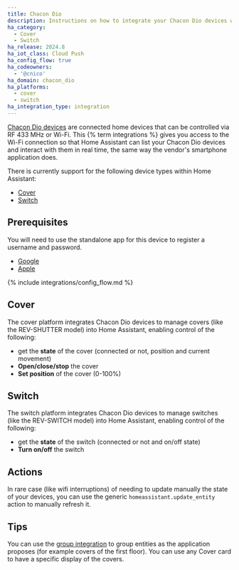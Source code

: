 ```yaml
---
title: Chacon Dio
description: Instructions on how to integrate your Chacon Dio devices within Home Assistant.
ha_category:
  - Cover
  - Switch
ha_release: 2024.8
ha_iot_class: Cloud Push
ha_config_flow: true
ha_codeowners:
  - '@cnico'
ha_domain: chacon_dio
ha_platforms:
  - cover
  - switch
ha_integration_type: integration
---
```


[Chacon Dio devices](https://chacon.com/en/) are connected home devices that can be controlled via RF 433 MHz or Wi-Fi.
This {% term integrations %} gives you access to the Wi-Fi connection so that Home Assistant can list your Chacon Dio devices and interact with them in real time, the same way the vendor's smartphone application does.

There is currently support for the following device types within Home Assistant:

- [Cover](#cover)
- [Switch](#switch)

## Prerequisites

You will need to use the standalone app for this device to register a username and password.

- [Google](https://play.google.com/store/apps/details?id=com.chacon.dioone&hl=en)
- [Apple](https://apps.apple.com/fr/app/dio-one/id1493503504?l=en)

{% include integrations/config_flow.md %}

## Cover

The cover platform integrates Chacon Dio devices to manage covers (like the REV-SHUTTER model) into Home Assistant, enabling control of the following:

- get the **state** of the cover (connected or not, position and current movement)
- **Open/close/stop** the cover
- **Set position** of the cover (0-100%)

## Switch

The switch platform integrates Chacon Dio devices to manage switches (like the REV-SWITCH model) into Home Assistant, enabling control of the following:

- get the **state** of the switch (connected or not and on/off state)
- **Turn on/off** the switch

## Actions

In rare case (like wifi interruptions) of needing to update manually the state of your devices, you can use the generic `homeassistant.update_entity` action to manually refresh it.

## Tips

You can use the [group integration](/integrations/group) to group entities as the application proposes (for example covers of the first floor).
You can use any Cover card to have a specific display of the covers.
